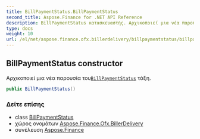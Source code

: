 ```yaml
---
title: BillPaymentStatus.BillPaymentStatus
second_title: Aspose.Finance for .NET API Reference
description: BillPaymentStatus κατασκευαστής. Αρχικοποιεί μια νέα παρουσία τουBillPaymentStatus τάξη.
type: docs
weight: 10
url: /el/net/aspose.finance.ofx.billerdelivery/billpaymentstatus/billpaymentstatus/
---
```

## BillPaymentStatus constructor

Αρχικοποιεί μια νέα παρουσία του[`BillPaymentStatus`](../) τάξη.

```csharp
public BillPaymentStatus()
```

### Δείτε επίσης

* class [BillPaymentStatus](../)
* χώρος ονομάτων [Aspose.Finance.Ofx.BillerDelivery](../../billpaymentstatus/)
* συνέλευση [Aspose.Finance](../../../)


